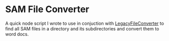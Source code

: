 # SAM File Converter

A quick node script I wrote to use in conjuction with [LegacyFileConverter](http://www.columbia.edu/~em36/legacyfileconverter.html) to find all SAM files in a directory and its subdirectories and convert them to word docs. 
